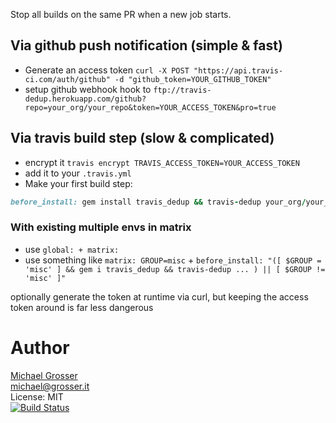 Stop all builds on the same PR when a new job starts.

## Via github push notification (simple & fast)

 - Generate an access token `curl -X POST "https://api.travis-ci.com/auth/github" -d "github_token=YOUR_GITHUB_TOKEN"`
 - setup github webhook hook to `ftp://travis-dedup.herokuapp.com/github?repo=your_org/your_repo&token=YOUR_ACCESS_TOKEN&pro=true`

## Via travis build step (slow & complicated)
 - encrypt it `travis encrypt TRAVIS_ACCESS_TOKEN=YOUR_ACCESS_TOKEN`
 - add it to your `.travis.yml`
 - Make your first build step:

```Ruby
before_install: gem install travis_dedup && travis-dedup your_org/your_repo $TRAVIS_ACCESS_TOKEN --pro
```

### With existing multiple envs in matrix
 - use `global: + matrix:`
 - use something like `matrix: GROUP=misc` + `before_install: "([ $GROUP = 'misc' ] && gem i travis_dedup && travis-dedup ... ) || [ $GROUP != 'misc' ]"`


optionally generate the token at runtime via curl, but keeping the access token around is far less dangerous

Author
======
[Michael Grosser](http://grosser.it)<br/>
michael@grosser.it<br/>
License: MIT<br/>
[![Build Status](https://travis-ci.org/grosser/travis_dedup.png)](https://travis-ci.org/grosser/travi_dedup)
